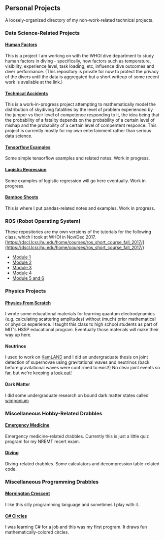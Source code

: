 ## Personal Projects 
A loosely-organized directory of my non-work-related technical projects.
### Data Science-Related Projects
#### [Human Factors](https://emmettk.github.io/HumanFactors/HumanFactorsDivingReport.html)
This is a project I am working on with the WHOI dive department to study human factors in diving - specifically, how factors such as temperature, visibility, experience level, task loading, etc, influence dive outcomes and diver performance. (This repository is private for now to protect the privacy of the divers until the data is aggregated but a short writeup of some recent work is available at the link.) 
#### [Technical Accidents](https://github.com/emmettk/TechnicalAccidents)
This is a work-in-progress project attempting to mathematically model the distribution of skydiving fatalities by the level of problem experienced by the jumper vs their level of competence responding to it, the idea being that the probability of a fatality depends on the probability of a certain level of mishap and the probability of a certain level of compentent responce. This project is currently mostly for my own entertainment rather than serious data science. 
#### [Tensorflow Examples](https://github.com/emmettk/TensorFlowExamples)
Some simple tensorflow examples and related notes. Work in progress.
#### [Logistic Regression](https://github.com/emmettk/LogisticRegression)
Some examples of logistic regression will go here eventually. Work in progress.
#### [Bamboo Shoots](https://github.com/emmettk/bamboo-shoots)
This is where I put pandas-related notes and examples. Work in progress.

### ROS (Robot Operating System)
These repositories are my own versions of the tutorials for the following class, which I took at WHOI in Nov/Dec 2017.
[https://dscl.lcsr.jhu.edu/home/courses/ros_short_course_fall_2017/](https://dscl.lcsr.jhu.edu/home/courses/ros_short_course_fall_2017/)
- [Module 1](https://github.com/emmettk/beginner_tutorials)
- [Module 2](https://github.com/emmettk/learning_tf)
- [Module 3](https://github.com/emmettk/joy_twist)
- [Module 4](https://github.com/emmettk/edumip_my_robot)
- [Module 5 and 6](https://github.com/emmettk/edumip_my_robot_gazebo_ros)

### Physics Projects
#### [Physics From Scratch](http://www.physicsfromscratch.xyz)
I wrote some educational materials for learning quantum electrodynamics (e.g. calculating scattering amplitudes) without (much) prior mathematical or physics experience. I taught this class to high school students as part of MIT's HSSP educational program. Eventually those materials will make their way up here.
#### Neutrinos
I used to work on [KamLAND](http://www.awa.tohoku.ac.jp/kamlande/) and I did an undergraduate thesis on joint detection of supernovae using gravitational waves and neutrinos (back before gravitational waves were confirmed to exist!) 
No clear joint events so far, but we're keeping a [look out!](https://arxiv.org/abs/1606.07155)

#### Dark Matter
I did some undergraduate research on bound dark matter states called [wimponium](https://arxiv.org/abs/1610.07617)


### Miscellaneous Hobby-Related Drabbles
#### [Emergency Medicine](https://github.com/emmettk/EMT)
Emergency medicine-related drabbles. Currently this is just a little quiz program for my NREMT recert exam. 
#### [Diving](https://github.com/emmettk/diving)
Diving-related drabbles. Some calculators and decompression table-related code. 

### Miscellaneous Programming Drabbles
#### [Mornington Crescent](https://github.com/emmettk/MorningtonCrescent)
I like this silly programming language and sometimes I play with it.
#### [C# Circles](https://github.com/emmettk/csharp_circles)
I was learning C# for a job and this was my first program. It draws fun mathematically-colored circles. 
